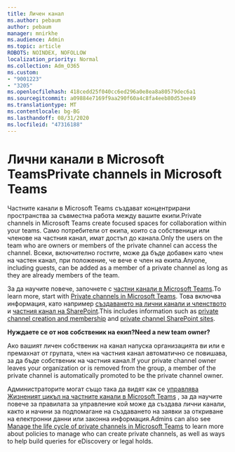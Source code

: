 ```yaml
---
title: Личен канал
ms.author: pebaum
author: pebaum
manager: mnirkhe
ms.audience: Admin
ms.topic: article
ROBOTS: NOINDEX, NOFOLLOW
localization_priority: Normal
ms.collection: Adm_O365
ms.custom:
- "9001223"
- "3205"
ms.openlocfilehash: 418cedd25f040cc6ed296a0e8ea8a80579dec6a1
ms.sourcegitcommit: a09884e7169f9aa290f60a4c8fa4eeb80d53ee49
ms.translationtype: MT
ms.contentlocale: bg-BG
ms.lasthandoff: 08/31/2020
ms.locfileid: "47316188"
---
```

# <a name="private-channels-in-microsoft-teams"></a><span data-ttu-id="e4a7e-102">Лични канали в Microsoft Teams</span><span class="sxs-lookup"><span data-stu-id="e4a7e-102">Private channels in Microsoft Teams</span></span>

<span data-ttu-id="e4a7e-103">Частните канали в Microsoft Teams създават концентрирани пространства за съвместна работа между вашите екипи.</span><span class="sxs-lookup"><span data-stu-id="e4a7e-103">Private channels in Microsoft Teams create focused spaces for collaboration within your teams.</span></span> <span data-ttu-id="e4a7e-104">Само потребители от екипа, които са собственици или членове на частния канал, имат достъп до канала.</span><span class="sxs-lookup"><span data-stu-id="e4a7e-104">Only the users on the team who are owners or members of the private channel can access the channel.</span></span> <span data-ttu-id="e4a7e-105">Всеки, включително гостите, може да бъде добавен като член на частен канал, при положение, че вече е член на екипа.</span><span class="sxs-lookup"><span data-stu-id="e4a7e-105">Anyone, including guests, can be added as a member of a private channel as long as they are already members of the team.</span></span>

<span data-ttu-id="e4a7e-106">За да научите повече, започнете с [частни канали в Microsoft Teams](https://docs.microsoft.com/MicrosoftTeams/private-channels).</span><span class="sxs-lookup"><span data-stu-id="e4a7e-106">To learn more, start with [Private channels in Microsoft Teams](https://docs.microsoft.com/MicrosoftTeams/private-channels).</span></span> <span data-ttu-id="e4a7e-107">Това включва информация, като например [създаването на лични канали и членството](https://docs.microsoft.com/MicrosoftTeams/private-channels#private-channel-creation-and-membership) и [частния канал на SharePoint](https://docs.microsoft.com/MicrosoftTeams/private-channels#private-channel-sharepoint-sites).</span><span class="sxs-lookup"><span data-stu-id="e4a7e-107">This includes information such as [private channel creation and membership](https://docs.microsoft.com/MicrosoftTeams/private-channels#private-channel-creation-and-membership) and [private channel SharePoint sites](https://docs.microsoft.com/MicrosoftTeams/private-channels#private-channel-sharepoint-sites).</span></span>

<span data-ttu-id="e4a7e-108">**Нуждаете се от нов собственик на екип?**</span><span class="sxs-lookup"><span data-stu-id="e4a7e-108">**Need a new team owner?**</span></span>

<span data-ttu-id="e4a7e-109">Ако вашият личен собственик на канал напуска организацията ви или е премахнат от групата, член на частния канал автоматично се повишава, за да бъде собственик на частния канал.</span><span class="sxs-lookup"><span data-stu-id="e4a7e-109">If your private channel owner leaves your organization or is removed from the group, a member of the private channel is automatically promoted to be the private channel owner.</span></span>

<span data-ttu-id="e4a7e-110">Администраторите могат също така да видят как се [управлява Жизненият цикъл на частните канали в Microsoft Teams](https://docs.microsoft.com/MicrosoftTeams/private-channels-life-cycle-management) , за да научите повече за правилата за управление кой може да създава лични канали, както и начини за подпомагане на създаването на заявки за откриване на електронни данни или законна информация.</span><span class="sxs-lookup"><span data-stu-id="e4a7e-110">Admins can also see [Manage the life cycle of private channels in Microsoft Teams](https://docs.microsoft.com/MicrosoftTeams/private-channels-life-cycle-management) to learn more about policies to manage who can create private channels, as well as ways to help build queries for eDiscovery or legal holds.</span></span>
